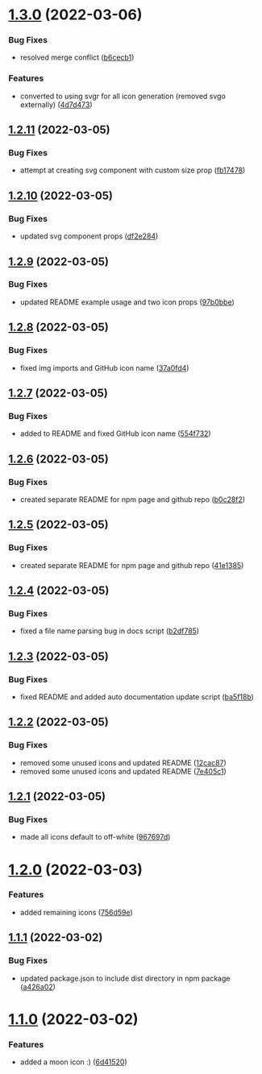 # [1.3.0](https://github.com/codecatchorg/codecatch-icons/compare/v1.2.11...v1.3.0) (2022-03-06)


### Bug Fixes

* resolved merge conflict ([b6cecb1](https://github.com/codecatchorg/codecatch-icons/commit/b6cecb1be0f729a871ec90e4b1a1ac8caa1e1ad4))


### Features

* converted to using svgr for all icon generation (removed svgo externally) ([4d7d473](https://github.com/codecatchorg/codecatch-icons/commit/4d7d4736fd1f24a1af801b4c6189780bdacf72ef))

## [1.2.11](https://github.com/codecatchorg/codecatch-icons/compare/v1.2.10...v1.2.11) (2022-03-05)


### Bug Fixes

* attempt at creating svg component with custom size prop ([fb17478](https://github.com/codecatchorg/codecatch-icons/commit/fb17478f05a9c4b277c2a923a32311ad178e00df))

## [1.2.10](https://github.com/codecatchorg/codecatch-icons/compare/v1.2.9...v1.2.10) (2022-03-05)


### Bug Fixes

* updated svg component props ([df2e284](https://github.com/codecatchorg/codecatch-icons/commit/df2e28428ae463eb1d7de03bda681f3c3d0f651c))

## [1.2.9](https://github.com/codecatchorg/codecatch-icons/compare/v1.2.8...v1.2.9) (2022-03-05)


### Bug Fixes

* updated README example usage and two icon props ([97b0bbe](https://github.com/codecatchorg/codecatch-icons/commit/97b0bbe2a8f176c81416ce5ba7e87abea7768861))

## [1.2.8](https://github.com/codecatchorg/codecatch-icons/compare/v1.2.7...v1.2.8) (2022-03-05)


### Bug Fixes

* fixed img imports and GitHub icon name ([37a0fd4](https://github.com/codecatchorg/codecatch-icons/commit/37a0fd45a6bb47d9d4a8cb257fc3628b5b78cfb6))

## [1.2.7](https://github.com/codecatchorg/codecatch-icons/compare/v1.2.6...v1.2.7) (2022-03-05)


### Bug Fixes

* added to README and fixed GitHub icon name ([554f732](https://github.com/codecatchorg/codecatch-icons/commit/554f73210e67d99479d06d3af0e528d351f229db))

## [1.2.6](https://github.com/codecatchorg/codecatch-icons/compare/v1.2.5...v1.2.6) (2022-03-05)


### Bug Fixes

* created separate README for npm page and github repo ([b0c28f2](https://github.com/codecatchorg/codecatch-icons/commit/b0c28f2be1cb0ef2048481dcf51eec7ac6427388))

## [1.2.5](https://github.com/codecatchorg/codecatch-icons/compare/v1.2.4...v1.2.5) (2022-03-05)


### Bug Fixes

* created separate README for npm page and github repo ([41e1385](https://github.com/codecatchorg/codecatch-icons/commit/41e138507086f84effb5c1a955b098753bb373fa))

## [1.2.4](https://github.com/codecatchorg/codecatch-icons/compare/v1.2.3...v1.2.4) (2022-03-05)


### Bug Fixes

* fixed a file name parsing bug in docs script ([b2df785](https://github.com/codecatchorg/codecatch-icons/commit/b2df78518a0c18ae3c0550b2e493529aa4530581))

## [1.2.3](https://github.com/codecatchorg/codecatch-icons/compare/v1.2.2...v1.2.3) (2022-03-05)


### Bug Fixes

* fixed README and added auto documentation update script ([ba5f18b](https://github.com/codecatchorg/codecatch-icons/commit/ba5f18b451080a85f38ea67350e6cc9d75be5820))

## [1.2.2](https://github.com/codecatchorg/codecatch-icons/compare/v1.2.1...v1.2.2) (2022-03-05)


### Bug Fixes

* removed some unused icons and updated README ([12cac87](https://github.com/codecatchorg/codecatch-icons/commit/12cac871a6457d08f36d8c7ff93160c4a8d521d0))
* removed some unused icons and updated README ([7e405c1](https://github.com/codecatchorg/codecatch-icons/commit/7e405c1dcada75b97f6995b876191ebc83005127))

## [1.2.1](https://github.com/codecatchorg/codecatch-icons/compare/v1.2.0...v1.2.1) (2022-03-05)


### Bug Fixes

* made all icons default to off-white ([967697d](https://github.com/codecatchorg/codecatch-icons/commit/967697dc569884e3105a31cb53e7c0c34e8ef8d9))

# [1.2.0](https://github.com/codecatchorg/codecatch-icons/compare/v1.1.1...v1.2.0) (2022-03-03)


### Features

* added remaining icons ([756d59e](https://github.com/codecatchorg/codecatch-icons/commit/756d59e57b26181bbccbc54b96e3790052355d75))

## [1.1.1](https://github.com/codecatchorg/codecatch-icons/compare/v1.1.0...v1.1.1) (2022-03-02)


### Bug Fixes

* updated package.json to include dist directory in npm package ([a426a02](https://github.com/codecatchorg/codecatch-icons/commit/a426a024664de8abc97c6cbd768a09e89f1c5b95))

# [1.1.0](https://github.com/codecatchorg/codecatch-icons/compare/v1.0.0...v1.1.0) (2022-03-02)


### Features

* added a moon icon :) ([6d41520](https://github.com/codecatchorg/codecatch-icons/commit/6d4152048c818cf1ec015562a31955f50977362e))
